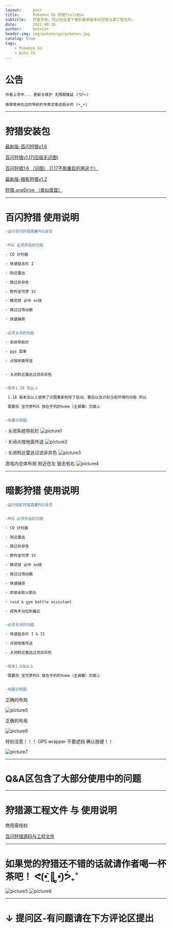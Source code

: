 ```yaml
---
layout:     post
title:      Pokemon Go 狩猎ToolsBox
subtitle:   狩猎专帖，可以在这里下载到最新版本的狩猎与源工程文件。
date:       2022-08-26
author:     DeSoiat
header-img: img/pokemongo/pokemon.jpg
catalog: true
tags: 
    - Pokemon Go
    - Auto JS
---
```


# 公告

    作者上学中... 更新与维护 无限期推延 (ᕑᗢᓫ∗)˒
    
    推荐使用右边的导航栏毕竟文章还挺长的 (•‿•)

---

# 狩猎安装包

[最新版-百闪狩猎v1.6](https://github.com/DeSoiat/DESOIAT.GITHUB.IO/raw/main/download/%E7%99%BE%E9%97%AA%E7%8B%A9%E7%8C%8E_v1.6.apk)

[百闪狩猎v1.17(旧版无识图)](https://github.com/DeSoiat/DESOIAT.GITHUB.IO/raw/main/download/%E7%99%BE%E9%97%AA%E7%8B%A9%E7%8C%8E_v1.1.7.apk)

[百闪狩猎1.6 （识图） (1.17不能重启的用这个）](https://github.com/DeSoiat/DESOIAT.GITHUB.IO/raw/main/download/%E7%99%BE%E9%97%AA%E7%8B%A9%E7%8C%8E_v1.6.apk)

[最新版-暗影狩猎v1.2](https://1drv.ms/u/s!AgB3rz-DTQyYhC-7qnxdjm4iRTte?e=MT3bdL)

[狩猎 oneDrive （类似度盘）](https://1drv.ms/u/s!AgB3rz-DTQyYhC-7qnxdjm4iRTte?e=MT3bdL)

---

# 百闪狩猎 使用说明

```diff
-运行百闪狩猎需要PGS会员


-PGS 必须开启的功能

· CD 计时器

· 快速狙击栏 I

· 附近雷达

· 跳过非异色

· 野外宝可梦 IV

· 精灵球 必中 ex球 

· 跳过过场动画

· 快速捕获


-必须关闭的功能

· 系统导航栏

· pgs 菜单

· 点按地面传送


· 关闭附近雷达过滤非异色


-版本1.18 及以上

 1.18 版本及以上使用了识图重新构写了启动，重启以及识别当前环境的功能 所以

 需要将 宝可梦PGS 放在手机的home（主屏幕）页面上


-布置示例图

```
· 关闭系统导航栏
![picture1](/img/pokemongo/1.png)

· 关闭点按地面传送
![picture2](/img/pokemongo/2.png)

· 关闭附近雷达过滤非异色
![picture3](/img/pokemongo/3.png)

游戏内总体布局 附近在左 狙击有右
![picture4](/img/pokemongo/4.png)



---

# 暗影狩猎 使用说明

```diff
-运行暗影狩猎需要PGS会员


-PGS 必须开启的功能

· CD 计时器

· 附近雷达

· 跳过非异色

· 野外宝可梦 IV

· 精灵球 必中 ex球 

· 跳过过场动画

· 快速捕获

· 即使击败火箭队

· raid & gym battle assistant

· 视角手动拉到最近


-必须关闭的功能

· 快速狙击栏 I & II

· 点按地面传送

· 关闭附近雷达过滤非异色


-版本1.0及以上

 需要将 宝可梦PGS 放在手机的home（主屏幕）页面上


-布置示例图

```

正确的布局

![picture5](/img/pokemongo/an2.png)

正确的布局

![picture6](/img/pokemongo/an3.png)

特别注意！！！ GPS wrapper 不要遮挡 确认按键！！

![picture7](/img/pokemongo/an1.png)




---

# Q&A区包含了大部分使用中的问题

---

# 狩猎源工程文件 与 使用说明

商用需授权 

[百闪狩猎源码与工程文件](https://github.com/DeSoiat/Shiny-Hunter)

---

# 如果觉的狩猎还不错的话就请作者喝一杯茶吧！ ᕙ(•̤᷆ ॒ ູ•̤᷇)ᕘ₊˚
![picture5](/img/pokemongo/ali.jpg) ![picture6](/img/pokemongo/wechat.png)

---

# ↓ 提问区-有问题请在下方评论区提出




